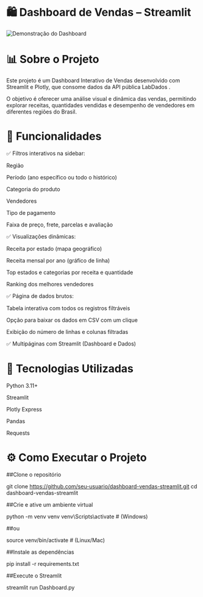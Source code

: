 # 🛍️ Dashboard de Vendas – Streamlit

![Demonstração do Dashboard](Dashboard.gif)

# 📊 Sobre o Projeto

Este projeto é um Dashboard Interativo de Vendas desenvolvido com Streamlit e Plotly, que consome dados da API pública LabDados
.

O objetivo é oferecer uma análise visual e dinâmica das vendas, permitindo explorar receitas, quantidades vendidas e desempenho de vendedores em diferentes regiões do Brasil.

# 🚀 Funcionalidades

✅ Filtros interativos na sidebar:

Região

Período (ano específico ou todo o histórico)

Categoria do produto

Vendedores

Tipo de pagamento

Faixa de preço, frete, parcelas e avaliação

✅ Visualizações dinâmicas:

Receita por estado (mapa geográfico)

Receita mensal por ano (gráfico de linha)

Top estados e categorias por receita e quantidade

Ranking dos melhores vendedores

✅ Página de dados brutos:

Tabela interativa com todos os registros filtráveis

Opção para baixar os dados em CSV com um clique

Exibição do número de linhas e colunas filtradas

✅ Multipáginas com Streamlit (Dashboard e Dados)

# 🧠 Tecnologias Utilizadas

Python 3.11+

Streamlit

Plotly Express

Pandas

Requests

# ⚙️ Como Executar o Projeto

##Clone o repositório

git clone https://github.com/seu-usuario/dashboard-vendas-streamlit.git
cd dashboard-vendas-streamlit

##Crie e ative um ambiente virtual

python -m venv venv
venv\Scripts\activate  # (Windows)

##ou

source venv/bin/activate  # (Linux/Mac)

##Instale as dependências

pip install -r requirements.txt

##Execute o Streamlit

streamlit run Dashboard.py

